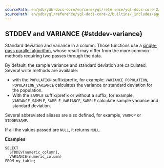 ```yaml
---
sourcePath: en/ydb/ydb-docs-core/en/core/yql/reference/yql-docs-core-2/builtins/_includes/aggregation/stddev_variance.md
sourcePath: en/ydb/yql/reference/yql-docs-core-2/builtins/_includes/aggregation/stddev_variance.md
---
```

## STDDEV and VARIANCE {#stddev-variance}

Standard deviation and variance in a column. Those functions use a [single-pass parallel algorithm](https://en.wikipedia.org/wiki/Algorithms_for_calculating_variance#Parallel_algorithm), whose result may differ from the more common methods requiring two passes through the data.

By default, the sample variance and standard deviation are calculated. Several write methods are available:

* with the `POPULATION` suffix/prefix, for example: `VARIANCE_POPULATION`, `POPULATION_VARIANCE` calculates the variance or standard deviation for the population.
* With the `SAMPLE` suffix/prefix or without a suffix, for example, `VARIANCE_SAMPLE`, `SAMPLE_VARIANCE`, `SAMPLE` calculate sample variance and standard deviation.

Several abbreviated aliases are also defined, for example, `VARPOP` or `STDDEVSAMP`.

If all the values passed are `NULL`, it returns `NULL`.

**Examples**

```yql
SELECT
  STDDEV(numeric_column),
  VARIANCE(numeric_column)
FROM my_table;
```

